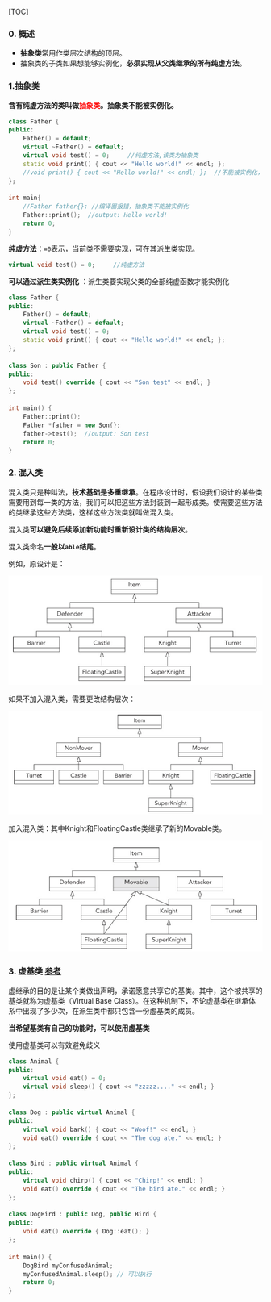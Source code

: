 [TOC]

### 0. 概述

- **抽象类**常用作类层次结构的顶层。
- 抽象类的子类如果想能够实例化，**必须实现从父类继承的所有纯虚方法**。

### 1.抽象类

**含有纯虚方法的类叫做<font color=red>抽象类</font>。抽象类不能被实例化。**

```c++
class Father {
public:
    Father() = default;
    virtual ~Father() = default;
    virtual void test() = 0;     //纯虚方法,该类为抽象类
    static void print() { cout << "Hello world!" << endl; };
    //void print() { cout << "Hello world!" << endl; };  //不能被实例化，所以非虚/静态成员函数没有意义
};

int main{
    //Father father{}; //编译器报错，抽象类不能被实例化
    Father::print();  //output: Hello world!
    return 0;
}
```

**纯虚方法**：`=0`表示，当前类不需要实现，可在其派生类实现。

```c++
virtual void test() = 0;     //纯虚方法
```

**可以通过派生类实例化** ：派生类要实现父类的全部纯虚函数才能实例化

```c++
class Father {
public:
    Father() = default;
    virtual ~Father() = default;
    virtual void test() = 0;
    static void print() { cout << "Hello world!" << endl; };
};

class Son : public Father {
public:
    void test() override { cout << "Son test" << endl; }
};

int main() {
    Father::print();
    Father *father = new Son{};
    father->test();  //output: Son test
    return 0;
}
```

### 2. 混入类

混入类只是种叫法，**技术基础是多重继承**。在程序设计时，假设我们设计的某些类需要用到每一类的方法，我们可以把这些方法封装到一起形成类。使需要这些方法的类继承这些方法类，这样这些方法类就叫做混入类。

混入类**可以避免后续添加新功能时重新设计类的结构层次**。

混入类命名**一般以`able`结尾**。



例如，原设计是：

![image-20191212213226235](image-20191212213226235.png)

如果不加入混入类，需要更改结构层次：

![image-20191212213429839](image-20191212213429839.png) 

加入混入类：其中Knight和FloatingCastle类继承了新的Movable类。

![image-20191212213243765](image-20191212213243765.png) 

### 3. 虚基类 [参考](http://c.biancheng.net/cpp/biancheng/view/238.html) 

虚继承的目的是让某个类做出声明，承诺愿意共享它的基类。其中，这个被共享的基类就称为虚基类（Virtual Base Class）。在这种机制下，不论虚基类在继承体系中出现了多少次，在派生类中都只包含一份虚基类的成员。

**当希望基类有自己的功能时，可以使用虚基类**

使用虚基类可以有效避免歧义

```c++
class Animal {
public:
    virtual void eat() = 0;
    virtual void sleep() { cout << "zzzzz...." << endl; }
};

class Dog : public virtual Animal {
public:
    virtual void bark() { cout << "Woof!" << endl; }
    void eat() override { cout << "The dog ate." << endl; }
};

class Bird : public virtual Animal {
public:
    virtual void chirp() { cout << "Chirp!" << endl; }
    void eat() override { cout << "The bird ate." << endl; }
};

class DogBird : public Dog, public Bird {
public:
    void eat() override { Dog::eat(); }
};

int main() {
    DogBird myConfusedAnimal;
    myConfusedAnimal.sleep(); // 可以执行
    return 0;
}
```

